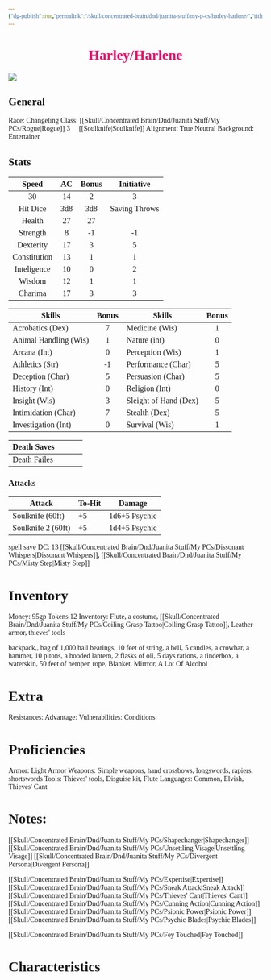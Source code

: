 ```yaml
---
{"dg-publish":true,"permalink":"/skull/concentrated-brain/dnd/juanita-stuff/my-p-cs/harley-harlene/","title":"Harley/Harlene","tags":["Tagless"],"noteIcon":""}
---
```


<style id="Force_Custom_Fonts" type="text/css">@font-face{font-style:normal;font-family:"Merriweather";src:local("Merriweather")}@font-face{font-style:bolder;font-family:"Merriweather";src:local("Merriweather")}@font-face{font-style:normal;font-family:"Merriweather";src:local("Merriweather");unicode-range:U+0-FF,U+2E80-9FFF,U+F900-FAFF,U+FE30-FE4F,U+20000-2FA1F}@font-face{font-style:bolder;font-family:"Merriweather";src:local("Merriweather");unicode-range:U+0-FF,U+2E80-9FFF,U+F900-FAFF,U+FE30-FE4F,U+20000-2FA1F}@font-face{font-style:normal;font-family:"Merriweather";src:local("Merriweather");unicode-range:U+0-FF}@font-face{font-style:bolder;font-family:"Merriweather";src:local("Merriweather");unicode-range:U+0-FF}:not(pre):not(code):not(textarea):not(tt):not(kbd):not(samp):not(var){font-family:"Merriweather"!important}pre,code,textarea,tt,kbd,samp,var{font-family:monospace!important}pre *,code *,textarea *,tt *,kbd *,samp *,var *{font-family:monospace!important}</style>


# <center><span style="color:#F00e69">Harley/Harlene</span></center>
![](https://i.imgur.com/sPsH5Fr.png)



## General
 Race:  Changeling
 Class:  [[Skull/Concentrated Brain/Dnd/Juanita Stuff/My PCs/Rogue\|Rogue]] 3
​    ​‍​    ​‍​    ​‍​    [[​‍Soulknife\|​‍Soulknife]] 
 Alignment: True Neutral
 Background: Entertainer


## Stats

|    Speed     | AC  | Bonus |  Initiative   |
| :----------: | :-: | :---: | :-----------: |
|      30      | 14  |   2   |       3       |
|   Hit Dice   | 3d8 |  3d8  | Saving Throws |
|    Health    | 27  |  27   |               |
|   Strength   |  8  |  -1   |      -1       |
|  Dexterity   | 17  |   3   |       5       |
| Constitution | 13  |   1   |       1       |
| Inteligence  | 10  |   0   |       2       |
|    Wisdom    | 12  |   1   |       1       |
|   Charima    | 17  |   3   |       3       |

| Skills                | Bonus | Skills                | Bonus |
| --------------------- | :---: | --------------------- | :---: |
| Acrobatics (Dex)      |   7   | Medicine (Wis)        |   1   |
| Animal Handling (Wis) |   1   | Nature (int)          |   0   |
| Arcana (Int)          |   0   | Perception (Wis)      |   1   |
| Athletics (Str)       |  -1   | Performance (Char)    |   5   |
| Deception (Char)      |   5   | Persuasion (Char)     |   5   |
| History (Int)         |   0   | Religion (Int)        |   0   |
| Insight (Wis)         |   3   | Sleight of Hand (Dex) |   5   |
| Intimidation (Char)   |   7   | Stealth (Dex)         |   5   |
| Investigation (Int)   |   0   | Survival (Wis)        |   1   |




| Death Saves  |     |     |     |
| ------------ | --- | --- | --- |
| Death Failes |     |     |     |
### Attacks

| Attack             | To-Hit | Damage        |
| ------------------ | ------ | ------------- |
| Soulknife (60ft)   | +5     | 1d6+5 Psychic |
| Soulknife 2 (60ft) | +5     | 1d4+5 Psychic |

spell save DC: 13
[[Skull/Concentrated Brain/Dnd/Juanita Stuff/My PCs/Dissonant Whispers\|Dissonant Whispers]], [[Skull/Concentrated Brain/Dnd/Juanita Stuff/My PCs/Misty Step\|Misty Step]]
# Inventory

Money: 95gp
Tokens 12
Inventory:  Flute, a costume, [[Skull/Concentrated Brain/Dnd/Juanita Stuff/My PCs/Coiling Grasp Tattoo\|Coiling Grasp Tattoo]], Leather armor, thieves' tools

backpack,, bag of 1,000 ball bearings, 10 feet of string, a bell, 5 candles, a crowbar, a hammer, 10 pitons, a hooded lantern, 2 flasks of oil, 5 days rations, a tinderbox, a waterskin, 50 feet of hempen rope, Blanket, Mirrror, A Lot Of Alcohol

# Extra
Resistances: 
Advantage: 
Vulnerabilities: 
Conditions: 
  

# Proficiencies
		
Armor:  Light Armor
Weapons: Simple weapons, hand crossbows, longswords, rapiers, shortswords
Tools: Thieves' tools, Disguise kit, Flute
Languages: Common, Elvish, Thieves' Cant




# Notes: 
[[Skull/Concentrated Brain/Dnd/Juanita Stuff/My PCs/Shapechanger\|Shapechanger]]
[[Skull/Concentrated Brain/Dnd/Juanita Stuff/My PCs/Unsettling Visage\|Unsettling Visage]]
[[Skull/Concentrated Brain/Dnd/Juanita Stuff/My PCs/Divergent Persona\|Divergent Persona]]

[[Skull/Concentrated Brain/Dnd/Juanita Stuff/My PCs/Expertise\|Expertise]]
[[Skull/Concentrated Brain/Dnd/Juanita Stuff/My PCs/Sneak Attack\|Sneak Attack]]
[[Skull/Concentrated Brain/Dnd/Juanita Stuff/My PCs/Thieves' Cant\|Thieves' Cant]]
[[Skull/Concentrated Brain/Dnd/Juanita Stuff/My PCs/Cunning Action\|Cunning Action]]
[[Skull/Concentrated Brain/Dnd/Juanita Stuff/My PCs/Psionic Power\|Psionic Power]]
[[Skull/Concentrated Brain/Dnd/Juanita Stuff/My PCs/Psychic Blades\|Psychic Blades]]

[[Skull/Concentrated Brain/Dnd/Juanita Stuff/My PCs/Fey Touched\|Fey Touched]]

# Characteristics 
